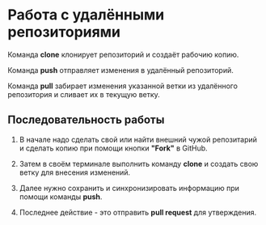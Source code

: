 # Работа с удалёнными репозиториями

Команда **clone** клонирует репозиторий и создаёт рабочию копию.

Команда **push** отправляет изменения в удалённый репозиторий.

Команда **pull** забирает изменения указанной ветки из удалённого репозитория и сливает их в текущую ветку.

## Последовательность работы

1. В начале надо сделать свой или найти внешний чужой репозитарий и сделать копию при помощи кнопки **"Fork"** в GitHub.

2. Затем в своём терминале выполнить команду **clone** и создать свою ветку для внесения изменений.

3. Далее нужно сохранить и синхронизировать информацию при помощи команды **push**.

4. Последнее действие - это отправить **pull request** для утверждения.